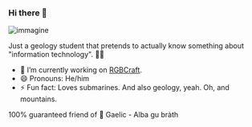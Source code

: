 ### Hi there 👋

![immagine](https://user-images.githubusercontent.com/12469744/135750386-9af11074-589b-4484-8a25-337e1d008086.png)

Just a geology student that pretends to actually know something about "information technology". 🏳️‍🌈

- 🔭 I’m currently working on [RGBCraft](https://www.rgbcraft.com/).
- 😄 Pronouns: He/him
- ⚡ Fun fact: Loves submarines. And also geology, yeah. Oh, and mountains.

100% guaranteed friend of :scotland: Gaelic - Alba gu bràth
